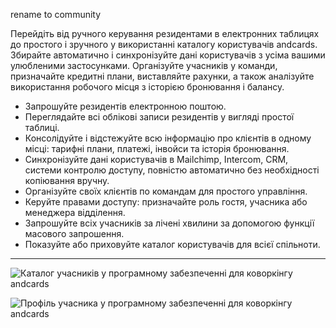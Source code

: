 rename to community

Перейдіть від ручного керування резидентами в електронних таблицях до простого і зручного у використанні каталогу користувачів andcards. Збирайте автоматично і синхронізуйте дані користувачів з усіма вашими улюбленими застосунками. Організуйте учасників у команди, призначайте кредитні плани, виставляйте рахунки, а також аналізуйте використання робочого місця з історією бронювання і балансу.

- Запрошуйте резидентів електронною поштою.
- Переглядайте всі облікові записи резидентів у вигляді простої таблиці.
- Консолідуйте і відстежуйте всю інформацію про клієнтів в одному місці: тарифні плани, платежі, інвойси та історія бронювання.
- Синхронізуйте дані користувачів в Mailchimp, Intercom, CRM, системи контролю доступу, повністю автоматично без необхідності копіювання вручну.
- Організуйте своїх клієнтів по командам для простого управління.
- Керуйте правами доступу: призначайте роль гостя, учасника або менеджера відділення.
- Запрошуйте всіх учасників за лічені хвилини за допомогою функції масового запрошення.
- Показуйте або приховуйте каталог користувачів для всієї спільноти.

---

![Каталог учасників у програмному забезпеченні для коворкінгу andcards](https://d7ccq1i35b0cj.cloudfront.net/andcards-directory-members-light-en-1920-1200.png)

![Профіль учасника у програмному забезпеченні для коворкінгу andcards](https://d7ccq1i35b0cj.cloudfront.net/andcards-directory-user-main-light-en-1920-1200.png)
